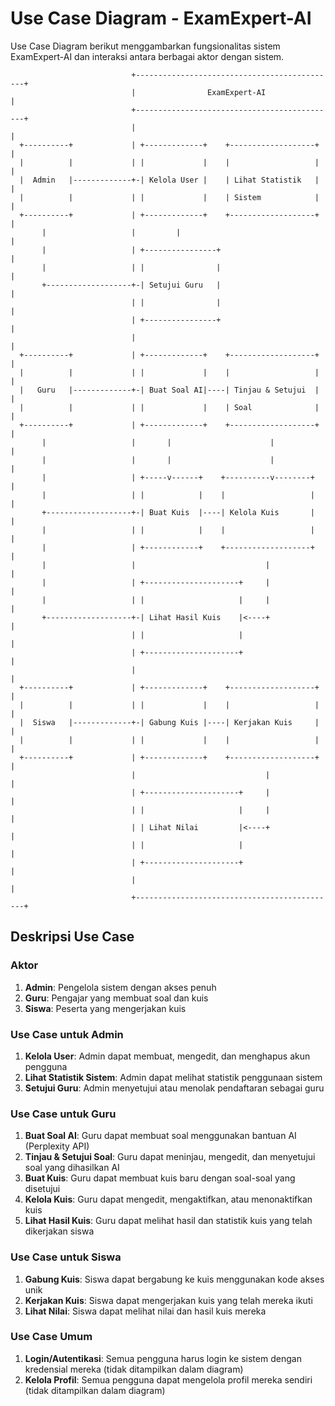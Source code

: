 # Use Case Diagram - ExamExpert-AI

Use Case Diagram berikut menggambarkan fungsionalitas sistem ExamExpert-AI dan interaksi antara berbagai aktor dengan sistem.

```
                           +---------------------------------------------+
                           |                ExamExpert-AI                 |
                           +---------------------------------------------+
                           |                                             |
  +----------+             | +-------------+    +-------------------+    |
  |          |             | |             |    |                   |    |
  |  Admin   |-------------+-| Kelola User |    | Lihat Statistik   |    |
  |          |             | |             |    | Sistem            |    |
  +----------+             | +-------------+    +-------------------+    |
       |                   |         |                                   |
       |                   | +----------------+                          |
       |                   | |                |                          |
       +-------------------+-| Setujui Guru   |                          |
                           | |                |                          |
                           | +----------------+                          |
                           |                                             |
  +----------+             | +-------------+    +-------------------+    |
  |          |             | |             |    |                   |    |
  |   Guru   |-------------+-| Buat Soal AI|----| Tinjau & Setujui  |    |
  |          |             | |             |    | Soal              |    |
  +----------+             | +-------------+    +-------------------+    |
       |                   |       |                      |              |
       |                   |       |                      |              |
       |                   | +-----v------+    +----------v--------+    |
       |                   | |            |    |                   |    |
       +-------------------+-| Buat Kuis  |----| Kelola Kuis       |    |
       |                   | |            |    |                   |    |
       |                   | +------------+    +-------------------+    |
       |                   |                             |              |
       |                   | +---------------------+     |              |
       |                   | |                     |     |              |
       +-------------------+-| Lihat Hasil Kuis    |<----+              |
                           | |                     |                    |
                           | +---------------------+                    |
                           |                                             |
  +----------+             | +-------------+    +-------------------+    |
  |          |             | |             |    |                   |    |
  |  Siswa   |-------------+-| Gabung Kuis |----| Kerjakan Kuis     |    |
  |          |             | |             |    |                   |    |
  +----------+             | +-------------+    +-------------------+    |
                           |                             |              |
                           | +---------------------+     |              |
                           | |                     |     |              |
                           | | Lihat Nilai         |<----+              |
                           | |                     |                    |
                           | +---------------------+                    |
                           |                                             |
                           +---------------------------------------------+
```

## Deskripsi Use Case

### Aktor
1. **Admin**: Pengelola sistem dengan akses penuh
2. **Guru**: Pengajar yang membuat soal dan kuis
3. **Siswa**: Peserta yang mengerjakan kuis

### Use Case untuk Admin
1. **Kelola User**: Admin dapat membuat, mengedit, dan menghapus akun pengguna
2. **Lihat Statistik Sistem**: Admin dapat melihat statistik penggunaan sistem
3. **Setujui Guru**: Admin menyetujui atau menolak pendaftaran sebagai guru

### Use Case untuk Guru
1. **Buat Soal AI**: Guru dapat membuat soal menggunakan bantuan AI (Perplexity API)
2. **Tinjau & Setujui Soal**: Guru dapat meninjau, mengedit, dan menyetujui soal yang dihasilkan AI
3. **Buat Kuis**: Guru dapat membuat kuis baru dengan soal-soal yang disetujui
4. **Kelola Kuis**: Guru dapat mengedit, mengaktifkan, atau menonaktifkan kuis
5. **Lihat Hasil Kuis**: Guru dapat melihat hasil dan statistik kuis yang telah dikerjakan siswa

### Use Case untuk Siswa
1. **Gabung Kuis**: Siswa dapat bergabung ke kuis menggunakan kode akses unik
2. **Kerjakan Kuis**: Siswa dapat mengerjakan kuis yang telah mereka ikuti
3. **Lihat Nilai**: Siswa dapat melihat nilai dan hasil kuis mereka

### Use Case Umum
1. **Login/Autentikasi**: Semua pengguna harus login ke sistem dengan kredensial mereka (tidak ditampilkan dalam diagram)
2. **Kelola Profil**: Semua pengguna dapat mengelola profil mereka sendiri (tidak ditampilkan dalam diagram)
